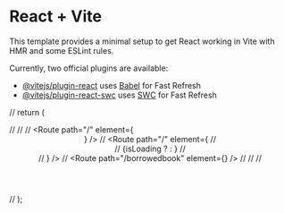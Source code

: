 # React + Vite

This template provides a minimal setup to get React working in Vite with HMR and some ESLint rules.

Currently, two official plugins are available:

- [@vitejs/plugin-react](https://github.com/vitejs/vite-plugin-react/blob/main/packages/plugin-react/README.md) uses [Babel](https://babeljs.io/) for Fast Refresh
- [@vitejs/plugin-react-swc](https://github.com/vitejs/vite-plugin-react-swc) uses [SWC](https://swc.rs/) for Fast Refresh


//   return (<div className="App">
//   <BrowserRouter>
//     <Routes>
//       <Route path="/" element={<Header handleSearch={handleSearch} />} />
//       <Route path="/" element={
//         <div>
//           {isLoading ? <Shimmer /> : <BookResult searchResults={searchResults} />}
//         </div>
//       } />
//       <Route path="/borrowedbook" element={<BorrowedBook />} />
//     </Routes>
//   </BrowserRouter>
// </div>
//   );